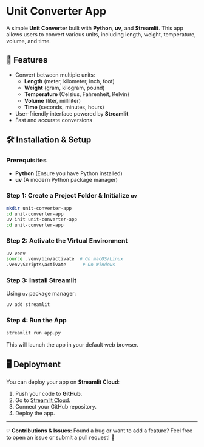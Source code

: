 # Unit Converter App

A simple **Unit Converter** built with **Python**, **uv**, and **Streamlit**. This app allows users to convert various units, including length, weight, temperature, volume, and time.

## 🚀 Features
- Convert between multiple units:
  - **Length** (meter, kilometer, inch, foot)
  - **Weight** (gram, kilogram, pound)
  - **Temperature** (Celsius, Fahrenheit, Kelvin)
  - **Volume** (liter, milliliter)
  - **Time** (seconds, minutes, hours)
- User-friendly interface powered by **Streamlit**
- Fast and accurate conversions

## 🛠️ Installation & Setup

### Prerequisites
- **Python** (Ensure you have Python installed)
- **uv** (A modern Python package manager)

### Step 1: Create a Project Folder & Initialize `uv`
```bash
mkdir unit-converter-app
cd unit-converter-app
uv init unit-converter-app
cd unit-converter-app
```

### Step 2: Activate the Virtual Environment
```bash
uv venv
source .venv/bin/activate  # On macOS/Linux
.venv\Scripts\activate      # On Windows
```

### Step 3: Install Streamlit
Using `uv` package manager:
```bash
uv add streamlit
```

### Step 4: Run the App
```bash
streamlit run app.py
```

This will launch the app in your default web browser.

## 🖥️ Deployment
You can deploy your app on **Streamlit Cloud**:
1. Push your code to **GitHub**.
2. Go to [Streamlit Cloud](https://share.streamlit.io/).
3. Connect your GitHub repository.
4. Deploy the app.

---
💡 **Contributions & Issues:** Found a bug or want to add a feature? Feel free to open an issue or submit a pull request! 🚀